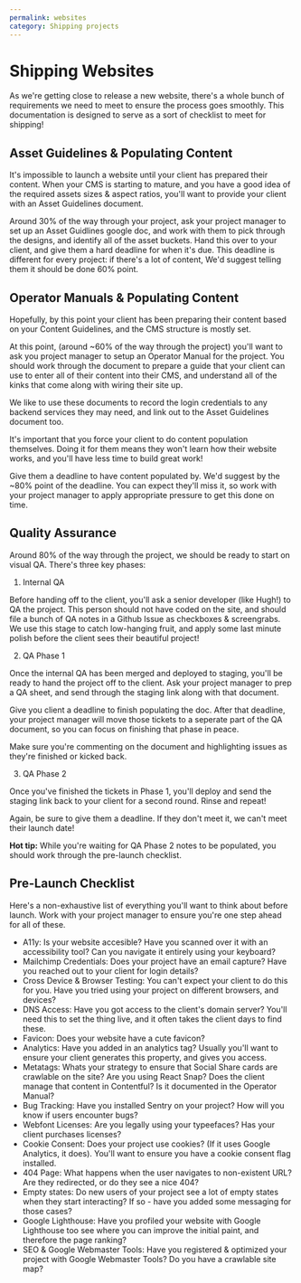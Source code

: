 ```yaml
---
permalink: websites
category: Shipping projects
---
```


# Shipping Websites

As we're getting close to release a new website, there's a whole bunch of
requirements we need to meet to ensure the process goes smoothly. This 
documentation is designed to serve as a sort of checklist to meet for 
shipping!

## Asset Guidelines & Populating Content

It's impossible to launch a website until your client has prepared their
content. When your CMS is starting to mature, and you have a good idea of 
the required assets sizes & aspect ratios, you'll want to provide your
client with an Asset Guidelines document.

Around 30% of the way through your project, ask your project manager 
to set up an Asset Guidlines google doc, and work with them to pick 
through the designs, and identify all of the asset buckets. Hand this
over to your client, and give them a hard deadline for when it's due.
This deadline is different for every project: if there's a lot of content,
We'd suggest telling them it should be done 60% point.

## Operator Manuals & Populating Content

Hopefully, by this point your client has been preparing their content
based on your Content Guidelines, and the CMS structure is mostly set.

At this point, (around ~60% of the way through the project) you'll want
to ask you project manager to setup an Operator Manual for the project.
You should work through the document to prepare a guide that your client
can use to enter all of their content into their CMS, and understand all
of the kinks that come along with wiring their site up.

We like to use these documents to record the login credentials to any
backend services they may need, and link out to the Asset Guidelines
document too.

It's important that you force your client to do content population
themselves. Doing it for them means they won't learn how their website
works, and you'll have less time to build great work!

Give them a deadline to have content populated by. We'd suggest by the
~80% point of the deadline. You can expect they'll miss it, so work
with your project manager to apply appropriate pressure to get this
done on time.

## Quality Assurance

Around 80% of the way through the project, we should be ready to start
on visual QA. There's three key phases:

1. Internal QA

Before handing off to the client, you'll ask a senior developer (like 
Hugh!) to QA the project. This person should not have coded on the site, 
and should file a bunch of QA notes in a Github Issue as checkboxes 
& screengrabs. We use this stage to catch low-hanging fruit, and apply
some last minute polish before the client sees their beautiful project!

2. QA Phase 1

Once the internal QA has been merged and deployed to staging, you'll 
be ready to hand the project off to the client. Ask your project manager
to prep a QA sheet, and send through the staging link along with that
document.

Give you client a deadline to finish populating the doc. After that deadline, 
your project manager will move those tickets to a seperate part of the QA
document, so you can focus on finishing that phase in peace.

Make sure you're commenting on the document and highlighting issues
as they're finished or kicked back.

3. QA Phase 2

Once you've finished the tickets in Phase 1, you'll deploy and send the 
staging link back to your client for a second round. Rinse and repeat!

Again, be sure to give them a deadline. If they don't meet it, we can't
meet their launch date!

**Hot tip:** While you're waiting for QA Phase 2 notes to be populated,
you should work through the pre-launch checklist.

## Pre-Launch Checklist

Here's a non-exhaustive list of everything you'll want to think about
before launch. Work with your project manager to ensure you're one
step ahead for all of these.

- A11y: Is your website accesible? Have you scanned over it with an 
accessibility tool? Can you navigate it entirely using your keyboard?
- Mailchimp Credentials: Does your project have an email capture? Have
you reached out to your client for login details?
- Cross Device & Browser Testing: You can't expect your client to do this
for you. Have you tried using your project on different browsers, and
devices?
- DNS Access: Have you got access to the client's domain server? You'll
need this to set the thing live, and it often takes the client days to
find these.
- Favicon: Does your website have a cute favicon?
- Analytics: Have you added in an analytics tag? Usually you'll want to
ensure your client generates this property, and gives you access.
- Metatags: Whats your strategy to ensure that Social Share cards are
crawlable on the site? Are you using React Snap? Does the client manage
that content in Contentful? Is it documented in the Operator Manual?
- Bug Tracking: Have you installed Sentry on your project? How will you
know if users encounter bugs?
- Webfont Licenses: Are you legally using your typeefaces? Has your client
purchases licenses?
- Cookie Consent: Does your project use cookies? (If it uses Google
Analytics, it does). You'll want to ensure you have a cookie consent
flag installed.
- 404 Page: What happens when the user navigates to non-existent
URL? Are they redirected, or do they see a nice 404?
- Empty states: Do new users of your project see a lot of empty states
when they start interacting? If so - have you added some messaging 
for those cases?
- Google Lighthouse: Have you profiled your website with Google 
Lighthouse too see where you can improve the initial paint, and therefore
the page ranking?
- SEO & Google Webmaster Tools: Have you registered & optimized your 
project with Google Webmaster Tools? Do you have a crawlable site map?
